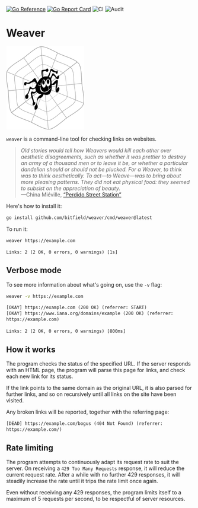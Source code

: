 [![Go Reference](https://pkg.go.dev/badge/github.com/bitfield/weaver.svg)](https://pkg.go.dev/github.com/bitfield/weaver)
[![Go Report Card](https://goreportcard.com/badge/github.com/bitfield/weaver)](https://goreportcard.com/report/github.com/bitfield/weaver)
![CI](https://github.com/bitfield/weaver/actions/workflows/ci.yml/badge.svg)
![Audit](https://github.com/bitfield/weaver/actions/workflows/audit.yml/badge.svg)

# Weaver

![Weaver logo](weaver.png)

`weaver` is a command-line tool for checking links on websites.

> *Old stories would tell how Weavers would kill each other over aesthetic disagreements, such as whether it was prettier to destroy an army of a thousand men or to leave it be, or whether a particular dandelion should or should not be plucked. For a Weaver, to think was to think aesthetically. To act—to Weave—was to bring about more pleasing patterns. They did not eat physical food: they seemed to subsist on the appreciation of beauty.*\
—China Miéville, [“Perdido Street Station”](https://amzn.to/4603LLS)


Here's how to install it:

```sh
go install github.com/bitfield/weaver/cmd/weaver@latest
```

To run it:

```sh
weaver https://example.com
```
```
Links: 2 (2 OK, 0 errors, 0 warnings) [1s]
```

## Verbose mode

To see more information about what's going on, use the `-v` flag:

```sh
weaver -v https://example.com
```
```
[OKAY] https://example.com (200 OK) (referrer: START)
[OKAY] https://www.iana.org/domains/example (200 OK) (referrer: https://example.com)

Links: 2 (2 OK, 0 errors, 0 warnings) [800ms]
```

## How it works

The program checks the status of the specified URL. If the server responds with an HTML page, the program will parse this page for links, and check each new link for its status.

If the link points to the same domain as the original URL, it is also parsed for further links, and so on recursively until all links on the site have been visited.

Any broken links will be reported, together with the referring page:

```
[DEAD] https://example.com/bogus (404 Not Found) (referrer: https://example.com/)
```

## Rate limiting

The program attempts to continuously adapt its request rate to suit the server. On receiving a `429 Too Many Requests` response, it will reduce the current request rate. After a while with no further 429 responses, it will steadily increase the rate until it trips the rate limit once again.

Even without receiving any 429 responses, the program limits itself to a maximum of 5 requests per second, to be respectful of server resources.

